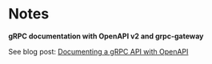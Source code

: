 # Notes

**gRPC documentation with OpenAPI v2 and grpc-gateway**

See blog post: [Documenting a gRPC API with OpenAPI](https://bbengfort.github.io/snippets/2021/01/21/grpc-openapi-docs.html)